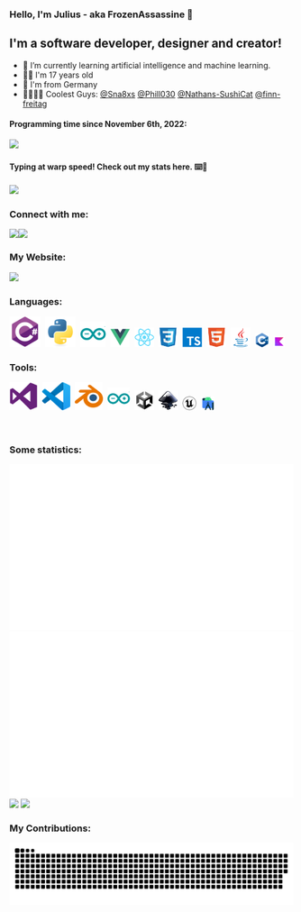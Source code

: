 ### Hello, I'm Julius - aka FrozenAssassine 👋
## I'm a software developer, designer and creator!
- 🌱 I’m currently learning artificial intelligence and machine learning.
- 🧑‍💻 I'm 17 years old
- 🚩 I'm from Germany
- 👨‍👩‍👧‍👦 Coolest Guys: <a href="https://github.com/Sna8xs">@Sna8xs</a> <a href="https://github.com/Phill030">@Phill030</a> <a href="https://github.com/Nathans-SushiCat">@Nathans-SushiCat</a> <a href="https://github.com/finn-freitag">@finn-freitag</a>
   
#### Programming time since November 6th, 2022:
<a href="https://wakatime.com/@FrozenAssassine">
    <img src="https://wakatime.com/badge/user/1ce7d4e7-d3a9-45a5-bea0-e04995db707c.svg" />
</a>

#### Typing at warp speed! Check out my stats here. ⌨️🚀
<a href="https://monkeytype.com/profile/FrozenJulius">
    <img src="https://img.shields.io/badge/Monkeytype-WPM-blue"/>
</a>
</div>

### Connect with me:
<a href="https://www.instagram.com/frozenassassine/">
    <img align="left" src="https://img.shields.io/badge/Instagram-E4405F?style=flat&logo=instagram&logoColor=white">
</a>
<a href="https://stackoverflow.com/users/14772994/frozenassassine">
    <img align="left" src="https://img.shields.io/badge/Stack_Overflow-FE7A16?style=flat&logo=stack-overflow&logoColor=white">
</a>

<br >

### My Website:

<a href="http://frozenassassine.de">
<img height="50px" width="auto" src="https://media.giphy.com/media/rvUbaxVpe87qErZ6yE/giphy.gif">
</a>

<br >

### Languages:

<div >
<img src="https://github.com/devicons/devicon/blob/master/icons/csharp/csharp-original.svg" title="CSharp" alt="Csharp" height="55">&nbsp;
<img src="https://github.com/devicons/devicon/blob/master/icons/python/python-original.svg" title="Python" alt="Python" height="55">&nbsp;
<img src="https://github.com/devicons/devicon/blob/master/icons/arduino/arduino-original.svg" title="Arduino" alt="Arduino" height="45">&nbsp;
<img src="https://raw.githubusercontent.com/devicons/devicon/master/icons/vuejs/vuejs-original.svg" title="Vue" alt="Vue" height="35">&nbsp;
<img src="https://raw.githubusercontent.com/devicons/devicon/master/icons/react/react-original.svg" title="React" alt="React" height="35">&nbsp;
<img src="https://github.com/devicons/devicon/blob/master/icons/css3/css3-original.svg" title="CSS" alt="CSS" height="35">&nbsp;
<img src="https://github.com/devicons/devicon/blob/master/icons/typescript/typescript-original.svg" title="Javascript" alt="Javascript" height="35">&nbsp;
<img src="https://github.com/devicons/devicon/blob/master/icons/html5/html5-original.svg" title="HTML" alt="HTML" height="35">&nbsp;
<img src="https://github.com/devicons/devicon/blob/master/icons/java/java-original.svg" title="Java" alt="Java" height="35">&nbsp;
<img src="https://github.com/devicons/devicon/blob/master/icons/cplusplus/cplusplus-original.svg" title="C++" alt="C++" height="25">&nbsp;
<img src="https://github.com/devicons/devicon/blob/master/icons/kotlin/kotlin-original.svg" title="Kotlin" alt="Kotlin" height="20">&nbsp;
</div>

### Tools:
<div>
<img src="https://github.com/devicons/devicon/blob/master/icons/visualstudio/visualstudio-plain.svg" title="Visual Studio" alt="Visual Studio" height="50">&nbsp;
<img src="https://github.com/devicons/devicon/blob/master/icons/vscode/vscode-original.svg" title="Visual Studio Code" alt="Visual Studio Code" height="50">&nbsp;
<img src="https://github.com/devicons/devicon/blob/master/icons/blender/blender-original.svg" title="Blender" alt="Blender" height="50">&nbsp;
<img src="https://github.com/devicons/devicon/blob/master/icons/arduino/arduino-original.svg" title="Arduino IDE" alt="Arduino IDE" height="40">&nbsp;
<img src="https://github.com/devicons/devicon/blob/master/icons/unity/unity-original.svg" title="Unity" alt="Unity" height="35">&nbsp;
<img src="https://github.com/devicons/devicon/blob/master/icons/inkscape/inkscape-original.svg" title="Inkscape" alt="Inkscape" height="35">&nbsp;
<img src="https://github.com/devicons/devicon/blob/master/icons/unrealengine/unrealengine-original.svg" title="Unreal Engine" alt="Unreal Engine" height="25">&nbsp;
<img src="https://github.com/devicons/devicon/blob/master/icons/androidstudio/androidstudio-original.svg" title="Android Studio" alt="Android Studio" height="25">&nbsp;
</div>

<br >

#
### Some statistics:

<div align="left">
<img src="https://github.com/FrozenAssassine/github-stats/blob/master/generated/overview.svg#gh-dark-mode-only">
<img src="https://github.com/FrozenAssassine/github-stats/blob/master/generated/languages.svg#gh-dark-mode-only">
<img src="https://github-readme-stats.vercel.app/api?username=FrozenAssassine&show_icons=true&theme=dark&border_color=gray">
<img src="https://streak-stats.demolab.com?user=FrozenAssassine&show_icons=true&theme=dark&border_color=gray">
</div>


### My Contributions:

<img src="https://github.com/FrozenAssassine/FrozenAssassine/blob/output/github-contribution-grid-snake.svg" alt="My Contributions as Snake" />
